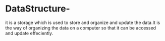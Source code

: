 # DataStructure-
it is a storage which is used to store and organize and update the data.It is the way of organizing the data on a computer so that it can be accessed and update  effeciently.
